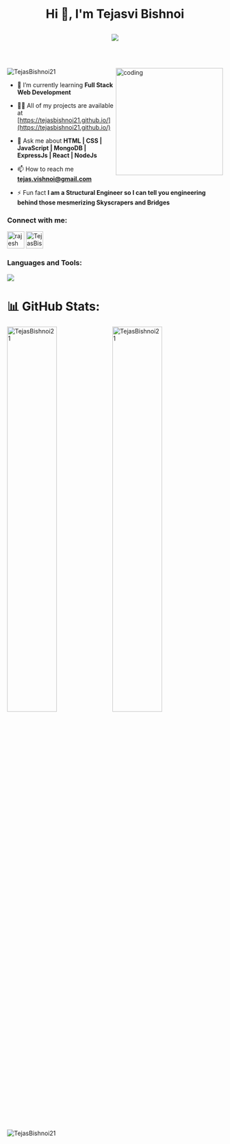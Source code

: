 <h1 align="center">Hi 👋, I'm Tejasvi Bishnoi</h1>
<h2><p align="center">
  <a href="#"><img src="https://readme-typing-svg.herokuapp.com?color=FFFF&center=true&lines=Full+Stack+Web+Developer;1200%2B+Hours+of+Coding+Experience;Data+Structures+And+Algorithms"></a>
</p>
 <br/></h2>

<img align="right" alt="coding" width="250" src="https://www.lambdatest.com/resources/images/news24.gif"/>
<p align="left"> <img src="https://komarev.com/ghpvc/?username=TejasBishnoi21&label=Profile%20views&color=0e75b6&style=flat" alt="TejasBishnoi21" /> </p>

- 🌱 I’m currently learning **Full Stack Web Development**

- 👨‍💻 All of my projects are available at [https://tejasbishnoi21.github.io/](https://tejasbishnoi21.github.io/)

- 💬 Ask me about **HTML | CSS | JavaScript | MongoDB | ExpressJs | React | NodeJs**

- 📫 How to reach me **tejas.vishnoi@gmail.com**

- ⚡ Fun fact **I am a Structural Engineer so I can tell you engineering behind those mesmerizing Skyscrapers and Bridges**

<h3 align="left">Connect with me:</h3>
<p align="left">
<a href="https://www.linkedin.com/in/tejasvi-bishnoi-81294b14a/" target="_blank"><img align="center" src="https://skillicons.dev/icons?i=linkedin&theme=light" alt="rajesh kumar" height="40" width="40" /></a>
  <a href="https://github.com/TejasBishnoi21" target="_blank"><img align="center" src="https://skillicons.dev/icons?i=github&theme=light" alt="TejasBishnoi21" height="40" width="40" /></a>
</p>

<h3 align="left">Languages and Tools:</h3>

<p align="left">
  <a href="https://skillicons.dev">
    <img src="https://skillicons.dev/icons?i=html,css,js,react,nodejs,express,mongodb,github,vscode,netlify,codepen,npm & line=5" />
  </a>
</p>


# 📊 GitHub Stats:

<p >
  
<img  src="https://github-readme-stats.vercel.app/api?username=TejasBishnoi21&show_icons=true&locale=en&theme=tokyonight&border_radius=10" alt="TejasBishnoi21" width="48%">
<img  src="https://github-readme-streak-stats.herokuapp.com/?user=TejasBishnoi21&show_icons=true&locale=en&theme=tokyonight&border_radius=10" alt="TejasBishnoi21"width="48%" />

<br />
<img  src="https://github-readme-stats.vercel.app/api/top-langs?username=TejasBishnoi21&show_icons=true&show_icons=true&locale=en&theme=tokyonight&border_radius=10" alt="TejasBishnoi21" align="center"  />
</p>

